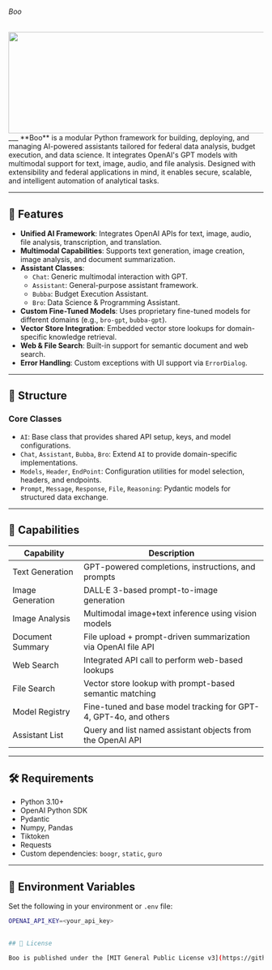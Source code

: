 ###### Boo
<img src="https://github.com/is-leeroy-jenkins/Boo/blob/main/resources/img/github/Boo.gif" width="800" height="200"/>
___
**Boo** is a modular Python framework for building, deploying, and managing AI-powered assistants
tailored for federal data analysis, budget execution, and data science. It integrates OpenAI's GPT
models with multimodal support for text, image, audio, and file analysis. Designed with
extensibility and federal applications in mind, it enables secure, scalable, and intelligent
automation of analytical tasks.

---

## 📌 Features

- **Unified AI Framework**: Integrates OpenAI APIs for text, image, audio, file analysis,
  transcription, and translation.
- **Multimodal Capabilities**: Supports text generation, image creation, image analysis, and
  document summarization.
- **Assistant Classes**:
   - `Chat`: Generic multimodal interaction with GPT.
   - `Assistant`: General-purpose assistant framework.
   - `Bubba`: Budget Execution Assistant.
   - `Bro`: Data Science & Programming Assistant.
- **Custom Fine-Tuned Models**: Uses proprietary fine-tuned models for different domains (e.g.,
  `bro-gpt`, `bubba-gpt`).
- **Vector Store Integration**: Embedded vector store lookups for domain-specific knowledge
  retrieval.
- **Web & File Search**: Built-in support for semantic document and web search.
- **Error Handling**: Custom exceptions with UI support via `ErrorDialog`.

---

## 🧱 Structure

### Core Classes

- `AI`: Base class that provides shared API setup, keys, and model configurations.
- `Chat`, `Assistant`, `Bubba`, `Bro`: Extend `AI` to provide domain-specific implementations.
- `Models`, `Header`, `EndPoint`: Configuration utilities for model selection, headers, and
  endpoints.
- `Prompt`, `Message`, `Response`, `File`, `Reasoning`: Pydantic models for structured data
  exchange.

---

## 🧠 Capabilities

| Capability        | Description                                                                 |
|-------------------|-----------------------------------------------------------------------------|
| Text Generation   | GPT-powered completions, instructions, and prompts                          |
| Image Generation  | DALL·E 3-based prompt-to-image generation                                   |
| Image Analysis    | Multimodal image+text inference using vision models                         |
| Document Summary  | File upload + prompt-driven summarization via OpenAI file API               |
| Web Search        | Integrated API call to perform web-based lookups                            |
| File Search       | Vector store lookup with prompt-based semantic matching                     |
| Model Registry    | Fine-tuned and base model tracking for GPT-4, GPT-4o, and others            |
| Assistant List    | Query and list named assistant objects from the OpenAI API                  |

---

## 🛠️ Requirements

- Python 3.10+
- OpenAI Python SDK
- Pydantic
- Numpy, Pandas
- Tiktoken
- Requests
- Custom dependencies: `boogr`, `static`, `guro`

---

## 🔐 Environment Variables

Set the following in your environment or `.env` file:

```bash
OPENAI_API_KEY=<your_api_key>

  
## 📝 License

Boo is published under the [MIT General Public License v3](https://github.com/is-leeroy-jenkins/Boo/blob/main/LICENSE).


